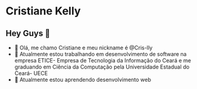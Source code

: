 <h1> Cristiane Kelly</h1>

## Hey Guys 👋
- 👋 Olá, me chamo Cristiane e meu nickname é @Cris-lly
- 🔭 Atualmente estou trabalhando em desenvolvimento de software na empresa ETICE- Empresa de Tecnologia da Informação do Ceará
e me graduando em Ciência da Computação pela Universidade Estadual do Ceará- UECE
- 🌱 Atualmente estou aprendendo desenvolvimento web
<!---
Cris-lly/Cris-lly is a ✨ special ✨ repository because its `README.md` (this file) appears on your GitHub profile.
You can click the Preview link to take a look at your changes.
--->
